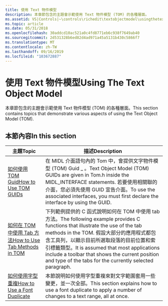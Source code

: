 ```yaml
---
title: 使用 Text 物件模型
description: 本章節包含的主題會示範使用 Text 物件模型 (TOM) 的各種層面。
ms.assetid: VS|Controls|~\controls\richedit\textobjectmodel\usingthetextobjectmodel.htm
ms.topic: article
ms.date: 05/31/2018
ms.openlocfilehash: 30addcd10ac521a0c4fd8771eb6c938f7649ab40
ms.sourcegitcommit: 2d531328b6ed82d4ad971a45a5131b430c5866f7
ms.translationtype: MT
ms.contentlocale: zh-TW
ms.lasthandoff: 09/16/2019
ms.locfileid: "103672887"
---
```

# <a name="using-the-text-object-model"></a><span data-ttu-id="5cd17-103">使用 Text 物件模型</span><span class="sxs-lookup"><span data-stu-id="5cd17-103">Using The Text Object Model</span></span>

<span data-ttu-id="5cd17-104">本章節包含的主題會示範使用 Text 物件模型 (TOM) 的各種層面。</span><span class="sxs-lookup"><span data-stu-id="5cd17-104">This section contains topics that demonstrate various aspects of using the Text Object Model (TOM).</span></span>

## <a name="in-this-section"></a><span data-ttu-id="5cd17-105">本節內容</span><span class="sxs-lookup"><span data-stu-id="5cd17-105">In this section</span></span>



| <span data-ttu-id="5cd17-106">主題</span><span class="sxs-lookup"><span data-stu-id="5cd17-106">Topic</span></span>                                                                  | <span data-ttu-id="5cd17-107">描述</span><span class="sxs-lookup"><span data-stu-id="5cd17-107">Description</span></span>                                                                                                                                                                                                                                                     |
|------------------------------------------------------------------------|-----------------------------------------------------------------------------------------------------------------------------------------------------------------------------------------------------------------------------------------------------------------|
| [<span data-ttu-id="5cd17-108">如何使用 TOM Guid</span><span class="sxs-lookup"><span data-stu-id="5cd17-108">How to Use TOM GUIDs</span></span>](use-tom-guids.md)<br/>                   | <span data-ttu-id="5cd17-109">在 MIDL 介面語句內的 Tom 中，會提供文字物件模型 (TOM) Guid \_ 。</span><span class="sxs-lookup"><span data-stu-id="5cd17-109">Text Object Model (TOM) GUIDs are given in Tom.h inside the MIDL\_INTERFACE statements.</span></span> <span data-ttu-id="5cd17-110">若要使用相關聯的介面，您必須先使用 GUID 宣告介面。</span><span class="sxs-lookup"><span data-stu-id="5cd17-110">To use the associated interfaces, you must first declare the interface by using the GUID.</span></span> <br/>                                                                   |
| [<span data-ttu-id="5cd17-111">如何在 TOM 中使用 Tab 方法</span><span class="sxs-lookup"><span data-stu-id="5cd17-111">How to Use Tab Methods in TOM</span></span>](use-tab-methods-in-tom.md)<br/> | <span data-ttu-id="5cd17-112">下列範例提供的 C 函式說明如何在 TOM 中使用 tab 方法。</span><span class="sxs-lookup"><span data-stu-id="5cd17-112">The following example provides C functions that illustrate the use of the tab methods in the TOM.</span></span> <span data-ttu-id="5cd17-113">假設大部分的應用程式都包含工具列，以顯示目前所選取段落的目前位置和索引標籤類型。</span><span class="sxs-lookup"><span data-stu-id="5cd17-113">It is assumed that most applications include a toolbar that shows the current position and type of the tabs for the currently selected paragraph.</span></span> <br/> |
| [<span data-ttu-id="5cd17-114">如何使用字型重複</span><span class="sxs-lookup"><span data-stu-id="5cd17-114">How to Use a Font Duplicate</span></span>](use-a-font-duplicate.md)<br/>     | <span data-ttu-id="5cd17-115">本節說明如何使用字型重複來對文字範圍套用一些變更，並一次全部。</span><span class="sxs-lookup"><span data-stu-id="5cd17-115">This section explains how to use a font duplicate to apply a number of changes to a text range, all at once.</span></span> <br/>                                                                                                                                        |



 

 

 





